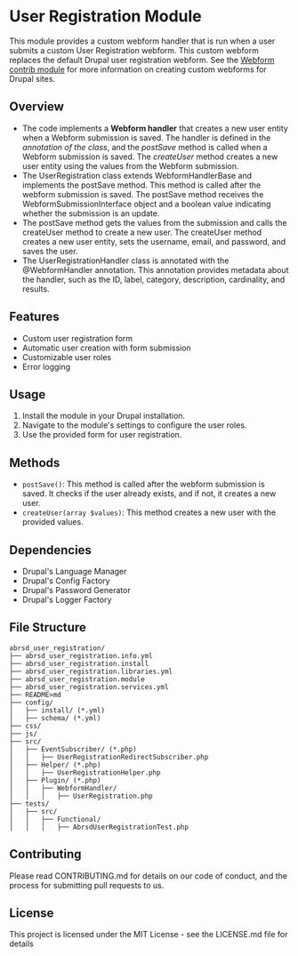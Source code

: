 # User Registration Module

This module provides a custom webform handler that is run when a user submits a custom User Registration webform. This custom webform replaces the default Drupal user registration webform. See the [Webform contrib module](https://drupal.org/project/webform) for more information on creating custom webforms for Drupal sites.

## Overview

- The code implements a **Webform handler** that creates a new user entity when a Webform submission is saved. The handler is defined in the _annotation of the class_, and the _postSave_ method is called when a Webform submission is saved. The _createUser_ method creates a new user entity using the values from the Webform submission.
- The UserRegistration class extends WebformHandlerBase and implements the postSave method. This method is called after the webform submission is saved. The postSave method receives the WebformSubmissionInterface object and a boolean value indicating whether the submission is an update.
- The postSave method gets the values from the submission and calls the createUser method to create a new user. The createUser method creates a new user entity, sets the username, email, and password, and saves the user.
- The UserRegistrationHandler class is annotated with the @WebformHandler annotation. This annotation provides metadata about the handler, such as the ID, label, category, description, cardinality, and results.

## Features

- Custom user registration form
- Automatic user creation with form submission
- Customizable user roles
- Error logging

## Usage

1. Install the module in your Drupal installation.
2. Navigate to the module's settings to configure the user roles.
3. Use the provided form for user registration.

## Methods

- `postSave()`: This method is called after the webform submission is saved. It checks if the user already exists, and if not, it creates a new user.
- `createUser(array $values)`: This method creates a new user with the provided values.


## Dependencies

- Drupal's Language Manager
- Drupal's Config Factory
- Drupal's Password Generator
- Drupal's Logger Factory

## File Structure

```
abrsd_user_registration/
├── abrsd_user_registration.info.yml
├── abrsd_user_registration.install
├── abrsd_user_registration.libraries.yml
├── abrsd_user_registration.module
├── abrsd_user_registration.services.yml
├── README>md
├── config/
│   ├── install/ (*.yml)
│   ├── schema/ (*.yml)
├── css/
├── js/
├── src/
│   ├── EventSubscriber/ (*.php)
│   │   ├── UserRegistrationRedirectSubscriber.php
│   ├── Helper/ (*.php)
│   │   ├── UserRegistrationHelper.php
│   ├── Plugin/ (*.php)
│   │   ├── WebformHandler/
│   │   │   ├── UserRegistration.php
├── tests/
│   ├── src/
│   │   ├── Functional/
│   │   │   ├── AbrsdUserRegistrationTest.php

```
## Contributing

Please read CONTRIBUTING.md for details on our code of conduct, and the process for submitting pull requests to us.

## License

This project is licensed under the MIT License - see the LICENSE.md file for details
